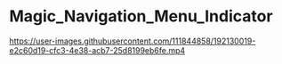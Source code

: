# Magic_Navigation_Menu_Indicator


https://user-images.githubusercontent.com/111844858/192130019-e2c60d19-cfc3-4e38-acb7-25d8199eb6fe.mp4

